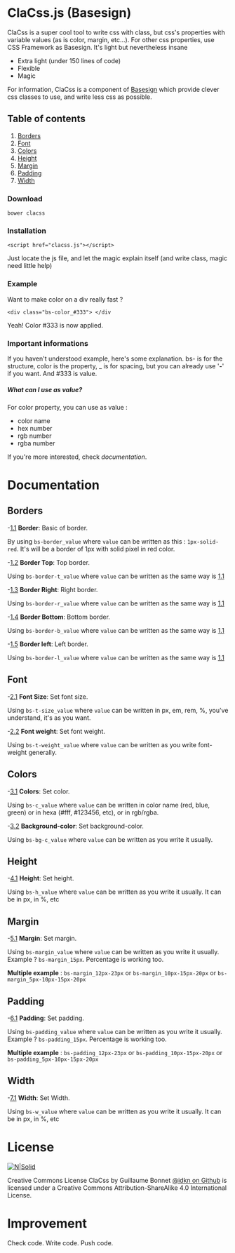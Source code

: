 # ClaCss.js (Basesign)



ClaCss is a super cool tool to write css with class, but css's properties with variable values (as is color, margin, etc...).
For other css properties, use CSS Framework as Basesign. It's light but	nevertheless insane

  - Extra light (under 150 lines of code)
  - Flexible
  - Magic

For information, ClaCss is a component of [Basesign]() which provide clever css classes to use, and write less css as possible.


## Table of contents
1. [Borders]()
2. [Font]()
3. [Colors]()
4. [Height]()
5. [Margin]()
6. [Padding]()
7. [Width]()

### Download
    bower clacss

### Installation
    <script href="clacss.js"></script>

Just locate the js file, and let the magic explain itself (and write class, magic need little help)

### Example
Want to make color on a div really fast ? 
```
<div class="bs-color_#333"> </div
```

Yeah! Color #333 is now applied.

### Important informations
If you haven't understood example, here's some explanation. bs- is for the structure, color is the property, _ is for spacing, but you can already use  '**-**'  if you want. And #333 is value.

##### What can I use as value?
For color property, you can use as value :
* color name
* hex number
* rgb number
* rgba number

If you're more interested, check *documentation*.

# Documentation
## Borders

-[1.1](#border) **Border**: Basic of border.
  
By using ```bs-border_value``` where ```value``` can be written as this : ```1px-solid-red```. It's will be a border of 1px with solid pixel in red color. 

-[1.2](#border-t) **Border Top**: Top border.

Using ```bs-border-t_value``` where ```value``` can be written as the same way is [1.1](#border)

-[1.3](#border-r) **Border Right**: Right border.

Using ```bs-border-r_value``` where ```value``` can be written as the same way is [1.1](#border)

-[1.4](#border-b) **Border Bottom**: Bottom border.

Using ```bs-border-b_value``` where ```value``` can be written as the same way is [1.1](#border)

-[1.5](#border-l) **Border left**: Left border.

Using ```bs-border-l_value``` where ```value``` can be written as the same way is [1.1](#border)
## Font
-[2.1](#Font-size) **Font Size**: Set font size.

Using ```bs-t-size_value``` where ```value``` can be written in px, em, rem, %, you've understand, it's as you want.

-[2.2](#Font-weight) **Font weight**: Set font weight.

Using ```bs-t-weight_value``` where ```value``` can be written as you write font-weight generally.
## Colors
-[3.1](#Colors) **Colors**: Set color.

Using ```bs-c_value``` where ```value``` can be written in color name (red, blue, green) or in hexa (#fff, #123456, etc), or in rgb/rgba.

-[3.2](#Background-color) **Background-color**: Set background-color.

Using ```bs-bg-c_value``` where ```value``` can be written as you write it usually.
## Height
-[4.1](#Height) **Height**: Set height.

Using ```bs-h_value``` where ```value``` can be written as you write it usually. It can be in px, in %, etc
## Margin
-[5.1](#Margin) **Margin**: Set margin.

Using ```bs-margin_value``` where ```value``` can be written as you write it usually. Example ? ```bs-margin_15px```. Percentage is working too.

**Multiple example** : ```bs-margin_12px-23px``` or ```bs-margin_10px-15px-20px``` or ```bs-margin_5px-10px-15px-20px```

## Padding
-[6.1](#Padding) **Padding**: Set padding.

Using ```bs-padding_value``` where ```value``` can be written as you write it usually. Example ? ```bs-padding_15px```. Percentage is working too.

**Multiple example** : ```bs-padding_12px-23px``` or ```bs-padding_10px-15px-20px``` or ```bs-padding_5px-10px-15px-20px```
## Width
-[7.1](#Width) **Width**: Set Width.

Using ```bs-w_value``` where ```value``` can be written as you write it usually. It can be in px, in %, etc

# License
[![N|Solid](https://i.creativecommons.org/l/by-sa/4.0/88x31.png)](http://creativecommons.org/licenses/by-sa/4.0/)

Creative Commons License
ClaCss by Guillaume Bonnet [@idkn on Github](https://github.com/idkn) is licensed under a Creative Commons Attribution-ShareAlike 4.0 International License.

# Improvement
Check code. Write code. Push code.
